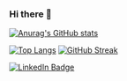 ### Hi there 👋

<!--
**varuni8/varuni8** is a ✨ _special_ ✨ repository because its `README.md` (this file) appears on your GitHub profile.

Here are some ideas to get you started:

- 🔭 I’m currently working on ...
- 🌱 I’m currently learning ...
- 👯 I’m looking to collaborate on ...
- 🤔 I’m looking for help with ...
- 💬 Ask me about ...
- 📫 How to reach me: ...
- 😄 Pronouns: ...
- ⚡ Fun fact: ...
-->
[![Anurag's GitHub stats](https://github-readme-stats.vercel.app/api?username=varuni8)](https://github.com/Aryansharma28/github-readme-stats)

[![Top Langs](https://github-readme-stats.vercel.app/api/top-langs/?username=varuni8&layout=compact)](https://github.com/varuni8/github-readme-stats)
[![GitHub Streak](https://streak-stats.demolab.com/?user=varuni8)](https://git.io/streak-stats)

<div id="badges">
  <a href="https://www.linkedin.com/in/varuni-sood-588193225">
    <img src="https://img.shields.io/badge/LinkedIn-blue?style=for-the-badge&logo=linkedin&logoColor=white" alt="LinkedIn Badge"/>
</div>
